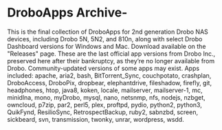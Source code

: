# DroboApps Archive-

This is the final collection of DroboApps for 2nd generation Drobo NAS devices, including Drobo 5N, 5N2, and 810n, along with select Drobo Dashboard versions for Windows and Mac. Download available on the "Releases" page.
These are the last official app versions from Drobo Inc., preserved here after their bankruptcy, as they’re no longer available from Drobo. Community-updated versions of some apps may exist. 
Apps included: apache, aria2, bash, BitTorrent_Sync, couchpotato, crashplan, DroboAccess, DroboPix, dropbear, elephantdrive, fileshadow, firefly, git, headphones, htop, java8, koken, locale, mailserver, mailserver-1, mc, minidlna, mono, myDrobo, mysql, nano, netsnmp, nfs, nodejs, nzbget, owncloud, p7zip, par2, perl5, plex, proftpd, pydio, python2, python3, QuikFynd, ResilioSync, RetrospectBackup, ruby2, sabnzbd, screen, sickbeard, svn, transmission, twonky, unrar, wordpress, wsdd.

